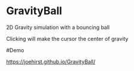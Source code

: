 # GravityBall
2D Gravity simulation with a bouncing ball

Clicking will make the cursor the center of gravity

#Demo

https://joehirst.github.io/GravityBall/
